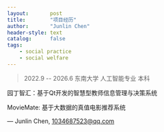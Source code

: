 ```yaml
---
layout:       post
title:        "项目经历"
author:       "Junlin Chen"
header-style: text
catalog:      false
tags:
    - social practice
    - social welfare
---
```


> 2022.9 -- 2026.6 东南大学 人工智能专业 本科

园丁智汇：基于Qt开发的智慧型教师信息管理与决策系统

MovieMate: 基于大数据的真值电影推荐系统


— Junlin Chen, 1034687523@qq.com
